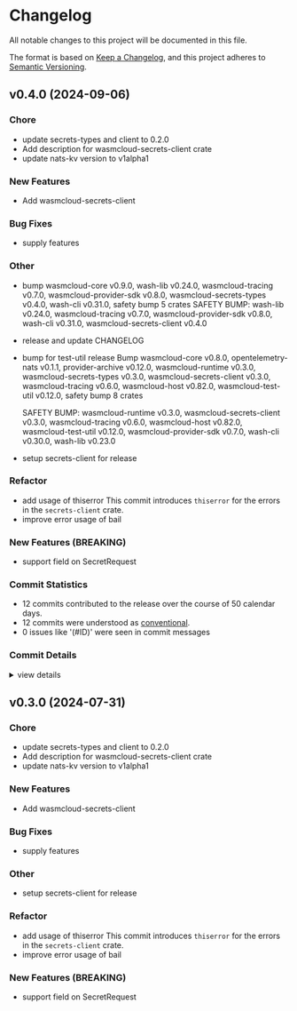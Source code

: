 # Changelog

All notable changes to this project will be documented in this file.

The format is based on [Keep a Changelog](https://keepachangelog.com/en/1.0.0/),
and this project adheres to [Semantic Versioning](https://semver.org/spec/v2.0.0.html).

## v0.4.0 (2024-09-06)

### Chore

 - <csr-id-a65fa0a21f00ae82c2aef7377946fa96904e5dfb/> update secrets-types and client to 0.2.0
 - <csr-id-353874525cf033dd83758c657a626b768c7ee8e6/> Add description for wasmcloud-secrets-client crate
 - <csr-id-13edb3e395eeb304adb88fcda0ebf1ada2c295c4/> update nats-kv version to v1alpha1

### New Features

 - <csr-id-55eae4ed6fe7454f10b6290d8f993ac802c855a5/> Add wasmcloud-secrets-client

### Bug Fixes

 - <csr-id-b2e7df8fb0729b1c33d4453ad0279a981c45b25d/> supply features

### Other

 - <csr-id-8403350432a2387d4a2bce9c096f002005ba54be/> bump wasmcloud-core v0.9.0, wash-lib v0.24.0, wasmcloud-tracing v0.7.0, wasmcloud-provider-sdk v0.8.0, wasmcloud-secrets-types v0.4.0, wash-cli v0.31.0, safety bump 5 crates
   SAFETY BUMP: wash-lib v0.24.0, wasmcloud-tracing v0.7.0, wasmcloud-provider-sdk v0.8.0, wash-cli v0.31.0, wasmcloud-secrets-client v0.4.0
 - <csr-id-835b49613f7f0d6903ad53d78f49c17db1e3d90e/> release and update CHANGELOG
 - <csr-id-7cd2e71cb82c1e1b75d0c89bd5bda343016e75f4/> bump for test-util release
   Bump wasmcloud-core v0.8.0, opentelemetry-nats v0.1.1, provider-archive v0.12.0, wasmcloud-runtime v0.3.0, wasmcloud-secrets-types v0.3.0, wasmcloud-secrets-client v0.3.0, wasmcloud-tracing v0.6.0, wasmcloud-host v0.82.0, wasmcloud-test-util v0.12.0, safety bump 8 crates
   
   SAFETY BUMP: wasmcloud-runtime v0.3.0, wasmcloud-secrets-client v0.3.0, wasmcloud-tracing v0.6.0, wasmcloud-host v0.82.0, wasmcloud-test-util v0.12.0, wasmcloud-provider-sdk v0.7.0, wash-cli v0.30.0, wash-lib v0.23.0
 - <csr-id-f985ae56a4df91fc135d89bca5d4626a586c586d/> setup secrets-client for release

### Refactor

 - <csr-id-669f36aae36ee8b50704cdc943ed4ffa1d325e94/> add usage of thiserror
   This commit introduces `thiserror` for the errors in the
   `secrets-client` crate.
 - <csr-id-c30bf33f754c15122ead7f041b7d3e063dd1db33/> improve error usage of bail

### New Features (BREAKING)

 - <csr-id-797f96a51f7153bed12a0c3ecef221d0c91cd934/> support field on SecretRequest

### Commit Statistics

<csr-read-only-do-not-edit/>

 - 12 commits contributed to the release over the course of 50 calendar days.
 - 12 commits were understood as [conventional](https://www.conventionalcommits.org).
 - 0 issues like '(#ID)' were seen in commit messages

### Commit Details

<csr-read-only-do-not-edit/>

<details><summary>view details</summary>

 * **Uncategorized**
    - Bump wasmcloud-core v0.9.0, wash-lib v0.24.0, wasmcloud-tracing v0.7.0, wasmcloud-provider-sdk v0.8.0, wasmcloud-secrets-types v0.4.0, wash-cli v0.31.0, safety bump 5 crates ([`8403350`](https://github.com/wasmCloud/wasmCloud/commit/8403350432a2387d4a2bce9c096f002005ba54be))
    - Release and update CHANGELOG ([`835b496`](https://github.com/wasmCloud/wasmCloud/commit/835b49613f7f0d6903ad53d78f49c17db1e3d90e))
    - Bump for test-util release ([`7cd2e71`](https://github.com/wasmCloud/wasmCloud/commit/7cd2e71cb82c1e1b75d0c89bd5bda343016e75f4))
    - Update secrets-types and client to 0.2.0 ([`a65fa0a`](https://github.com/wasmCloud/wasmCloud/commit/a65fa0a21f00ae82c2aef7377946fa96904e5dfb))
    - Support field on SecretRequest ([`797f96a`](https://github.com/wasmCloud/wasmCloud/commit/797f96a51f7153bed12a0c3ecef221d0c91cd934))
    - Setup secrets-client for release ([`f985ae5`](https://github.com/wasmCloud/wasmCloud/commit/f985ae56a4df91fc135d89bca5d4626a586c586d))
    - Add description for wasmcloud-secrets-client crate ([`3538745`](https://github.com/wasmCloud/wasmCloud/commit/353874525cf033dd83758c657a626b768c7ee8e6))
    - Update nats-kv version to v1alpha1 ([`13edb3e`](https://github.com/wasmCloud/wasmCloud/commit/13edb3e395eeb304adb88fcda0ebf1ada2c295c4))
    - Add usage of thiserror ([`669f36a`](https://github.com/wasmCloud/wasmCloud/commit/669f36aae36ee8b50704cdc943ed4ffa1d325e94))
    - Supply features ([`b2e7df8`](https://github.com/wasmCloud/wasmCloud/commit/b2e7df8fb0729b1c33d4453ad0279a981c45b25d))
    - Improve error usage of bail ([`c30bf33`](https://github.com/wasmCloud/wasmCloud/commit/c30bf33f754c15122ead7f041b7d3e063dd1db33))
    - Add wasmcloud-secrets-client ([`55eae4e`](https://github.com/wasmCloud/wasmCloud/commit/55eae4ed6fe7454f10b6290d8f993ac802c855a5))
</details>

## v0.3.0 (2024-07-31)

<csr-id-a65fa0a21f00ae82c2aef7377946fa96904e5dfb/>
<csr-id-353874525cf033dd83758c657a626b768c7ee8e6/>
<csr-id-13edb3e395eeb304adb88fcda0ebf1ada2c295c4/>
<csr-id-f985ae56a4df91fc135d89bca5d4626a586c586d/>
<csr-id-669f36aae36ee8b50704cdc943ed4ffa1d325e94/>
<csr-id-c30bf33f754c15122ead7f041b7d3e063dd1db33/>

### Chore

 - <csr-id-a65fa0a21f00ae82c2aef7377946fa96904e5dfb/> update secrets-types and client to 0.2.0
 - <csr-id-353874525cf033dd83758c657a626b768c7ee8e6/> Add description for wasmcloud-secrets-client crate
 - <csr-id-13edb3e395eeb304adb88fcda0ebf1ada2c295c4/> update nats-kv version to v1alpha1

### New Features

 - <csr-id-55eae4ed6fe7454f10b6290d8f993ac802c855a5/> Add wasmcloud-secrets-client

### Bug Fixes

 - <csr-id-b2e7df8fb0729b1c33d4453ad0279a981c45b25d/> supply features

### Other

 - <csr-id-f985ae56a4df91fc135d89bca5d4626a586c586d/> setup secrets-client for release

### Refactor

 - <csr-id-669f36aae36ee8b50704cdc943ed4ffa1d325e94/> add usage of thiserror
   This commit introduces `thiserror` for the errors in the
   `secrets-client` crate.
 - <csr-id-c30bf33f754c15122ead7f041b7d3e063dd1db33/> improve error usage of bail

### New Features (BREAKING)

 - <csr-id-797f96a51f7153bed12a0c3ecef221d0c91cd934/> support field on SecretRequest

